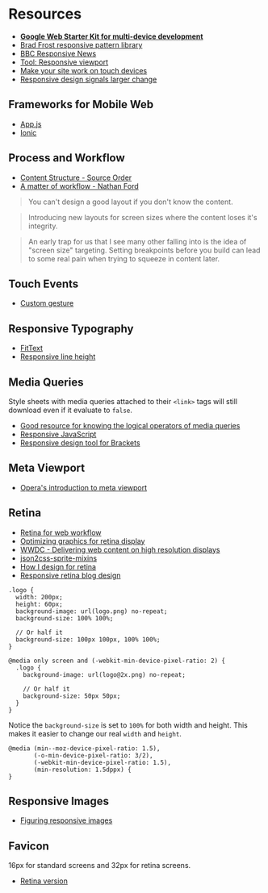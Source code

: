 # Resources

* [**Google Web Starter Kit for multi-device development**](https://developers.google.com/web/starter-kit/)
* [Brad Frost responsive pattern library](http://bradfrost.github.io/this-is-responsive/patterns.html)
* [BBC Responsive News](http://responsivenews.co.uk/)
* [Tool: Responsive viewport](http://cobyism.com/shapeshifter/)
* [Make your site work on touch devices](http://www.creativebloq.com/javascript/make-your-site-work-touch-devices-51411644)
* [Responsive design signals larger change](http://www.vanseodesign.com/web-design/responsive-design-signals-larger-change/)

## Frameworks for Mobile Web

* [App.js](http://code.kik.com/app/2/index.html)
* [Ionic](http://ionicframework.com/)

## Process and Workflow

* [Content Structure - Source Order](https://vimeo.com/89535832)
* [A matter of workflow - Nathan Ford](http://www.iaskyouanswer.co.uk/nathan-ford.php)

> You can't design a good layout if you don't know the content.

> Introducing new layouts for screen sizes where the content loses it's integrity.

> An early trap for us that I see many other falling into is the idea of "screen size" targeting. Setting breakpoints before you build can lead to some real pain when trying to squeeze in content later.

## Touch Events

* [Custom gesture](https://developers.google.com/web/fundamentals/input/touch-input/touchevents/)

## Responsive Typography

* [FitText](http://fittextjs.com/)
* [Responsive line height](http://viljamis.com/blog/2014/responsive-line-height/)

## Media Queries

Style sheets with media queries attached to their `<link>` tags will still download even if it evaluate to `false`.

* [Good resource for knowing the logical operators of media queries](https://developer.mozilla.org/en-US/docs/Web/Guide/CSS/Media_queries)
* [Responsive JavaScript](http://www.csskarma.com/blog/responsive-javascript/)
* [Responsive design tool for Brackets](http://www.leebrimelow.com/responsive-design-with-adobe-brackets/)

## Meta Viewport

* [Opera's introduction to meta viewport](http://dev.opera.com/articles/view/an-introduction-to-meta-viewport-and-viewport/)

## Retina

* [Retina for web workflow](http://michieldegraaf.com/post/retina-for-web-workflow/)
* [Optimizing graphics for retina display](http://www.studiopress.com/design/css-background-size-graphics.htm)
* [WWDC - Delivering web content on high resolution displays](https://developer.apple.com/videos/wwdc/2012/?id=602)
* [json2css-sprite-mixins](https://github.com/bensmithett/json2css-sprite-mixins)
* [How I design for retina](https://medium.com/p/e905c9106a56)
* [Responsive retina blog design](http://paulstamatiou.com/responsive-retina-blog-design/)

```
.logo {
  width: 200px;
  height: 60px;
  background-image: url(logo.png) no-repeat;
  background-size: 100% 100%;
  
  // Or half it
  background-size: 100px 100px, 100% 100%;
}

@media only screen and (-webkit-min-device-pixel-ratio: 2) {
  .logo {
    background-image: url(logo@2x.png) no-repeat;
    
    // Or half it
    background-size: 50px 50px;
  }
}
```

Notice the `background-size` is set to `100%` for both width and height. This makes it easier to change our real `width` and `height`.

```
@media (min--moz-device-pixel-ratio: 1.5),
       (-o-min-device-pixel-ratio: 3/2),
       (-webkit-min-device-pixel-ratio: 1.5),
       (min-resolution: 1.5dppx) {
}
```

## Responsive Images

* [Figuring responsive images](http://css-tricks.com/video-screencasts/133-figuring-responsive-images/)

## Favicon

16px for standard screens and 32px for retina screens.

* [Retina version](http://xiconeditor.com/)